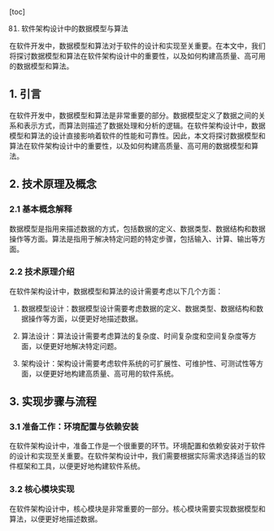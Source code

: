 
[toc]                    
                
                
81. 软件架构设计中的数据模型与算法

在软件开发中，数据模型和算法对于软件的设计和实现至关重要。在本文中，我们将探讨数据模型和算法在软件架构设计中的重要性，以及如何构建高质量、高可用的数据模型和算法。

## 1. 引言

在软件开发中，数据模型和算法是非常重要的部分。数据模型定义了数据之间的关系和表示方式，而算法则描述了数据处理和分析的逻辑。在软件架构设计中，数据模型和算法的设计直接影响着软件的性能和可靠性。因此，本文将探讨数据模型和算法在软件架构设计中的重要性，以及如何构建高质量、高可用的数据模型和算法。

## 2. 技术原理及概念

### 2.1 基本概念解释

数据模型是指用来描述数据的方式，包括数据的定义、数据类型、数据结构和数据操作等方面。算法是指用于解决特定问题的特定步骤，包括输入、计算、输出等方面。

### 2.2 技术原理介绍

在软件架构设计中，数据模型和算法的设计需要考虑以下几个方面：

1. 数据模型设计：数据模型设计需要考虑数据的定义、数据类型、数据结构和数据操作等方面，以便更好地描述数据。

2. 算法设计：算法设计需要考虑算法的复杂度、时间复杂度和空间复杂度等方面，以便更好地解决特定问题。

3. 架构设计：架构设计需要考虑软件系统的可扩展性、可维护性、可测试性等方面，以便更好地构建高质量、高可用的软件系统。

## 3. 实现步骤与流程

### 3.1 准备工作：环境配置与依赖安装

在软件架构设计中，准备工作是一个很重要的环节。环境配置和依赖安装对于软件的设计和实现至关重要。在软件架构设计中，我们需要根据实际需求选择适当的软件框架和工具，以便更好地构建软件系统。

### 3.2 核心模块实现

在软件架构设计中，核心模块是非常重要的一部分。核心模块需要实现数据模型和算法，以便更好地描述数据。

